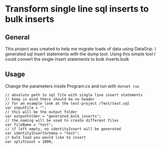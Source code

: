# Transform single line sql inserts to bulk inserts

## General

This project was created to help me migrate loads of data using DataGrip. I generated sql insert statements with the dump tool. Using this simple tool I could convert the single insert statements to bulk inserts.bulk

## Usage

Change the parameters inside Program.cs and run with `dotnet run`

```
// absolute path to sql file with single line insert statements
// keep in mind there should be no header 
// for an example look at the test-project /Test/test.sql
var inputFile = "";
// this will be the output folder
var outputFolder = "generated_bulk_inserts";
// the naming will be used to create different files
var fileName = "test";
// if left empty, no identityInsert will be generated
var identityInsertSchema = "test";
// bulk load you would like to insert
var splitCount = 1000;
```